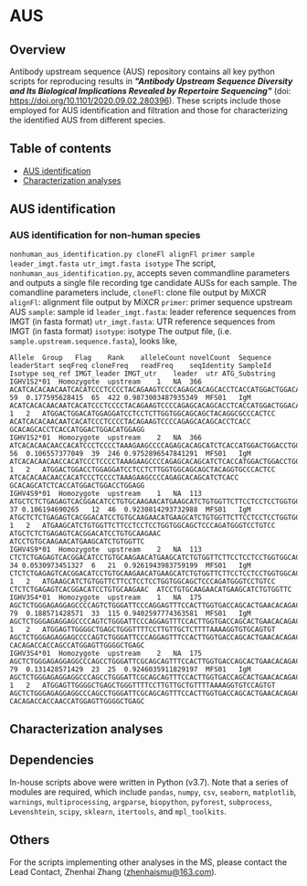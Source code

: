 # AUS

## Overview
Antibody upstream sequence (AUS) repository contains all key python scripts for reproducing results in ***"Antibody Upstream Sequence Diversity and Its Biological Implications Revealed by Repertoire Sequencing"*** (doi: https://doi.org/10.1101/2020.09.02.280396). These scripts include those employed for AUS identification and filtration and those for characterizing the identified AUS from different species. 


## Table of contents
* [AUS identification](#aus-identification)
* [Characterization analyses](#characterization-analyses)


## AUS identification

### AUS identification for non-human species
`nonhuman_aus_identification.py cloneFl alignFl primer sample leader_imgt.fasta utr_imgt.fasta isotype`
The script, `nonhuman_aus_identification.py`, accepts seven commandline parameters and outputs a single file recording tge candidate AUSs for each sample.
The comandline parameters include,
`cloneFl`: clone file output by MiXCR
`alignFl`: alignment file output by MiXCR
`primer`: primer sequence upstream AUS
`sample`: sample id
`leader_imgt.fasta`: leader reference sequences from IMGT (in fasta format)
`utr_imgt.fasta`: UTR reference sequences from IMGT (in fasta format)
`isotype`: isotype
The output file, (i.e. `sample.upstream.sequence.fasta`), looks like,
```
Allele	Group	Flag	Rank	alleleCount	novelCount	Sequence	leaderStart	seqFreq	cloneFreq	readFreq	seqIdentity	SampleId	Isotype	seq_ref	IMGT_leader	IMGT_utr	leader	utr	ATG_Substring
IGHV1S2*01	Homozygote	upstream	1	NA	366	ACATCACACAACAATCACATCCCTCCCCTACAGAAGTCCCCAGAGCACAGCACCTCACCATGGACTGGACATGGAGGATCCTCCTCTTGGTGGCAGCAGCTACAGGCGCCCACTCC	59	0.177595628415	65	422	0.9873003487935349	MFS01	IgM	ACATCACACAACAATCACATCCCTCCCCTACAGAAGTCCCCAGAGCACAGCACCTCACCATGGACTGGACATGGAGGATCCTCCTCTTGGTGGCAGCAGCTACAGGCGCCCACTCC_IGHV1S2*01	1	2	ATGGACTGGACATGGAGGATCCTCCTCTTGGTGGCAGCAGCTACAGGCGCCCACTCC	ACATCACACAACAATCACATCCCTCCCCTACAGAAGTCCCCAGAGCACAGCACCTCACC	GCACAGCACCTCACCATGGACTGGACATGGAGG
IGHV1S2*01	Homozygote	upstream	2	NA	366	ATCACACAACAACCACATCCCTCCCCTAAAGAAGCCCCAGAGCACAGCATCTCACCATGGACTGGACCTGGAGGATCCTCCTCTTGGTGGCAGCAGCTACAGGTGCCCACTCC	56	0.106557377049	39	246	0.9752896547841291	MFS01	IgM	ATCACACAACAACCACATCCCTCCCCTAAAGAAGCCCCAGAGCACAGCATCTCACCATGGACTGGACCTGGAGGATCCTCCTCTTGGTGGCAGCAGCTACAGGTGCCCACTCC_IGHV1S2*01	1	2	ATGGACTGGACCTGGAGGATCCTCCTCTTGGTGGCAGCAGCTACAGGTGCCCACTCC	ATCACACAACAACCACATCCCTCCCCTAAAGAAGCCCCAGAGCACAGCATCTCACC	GCACAGCATCTCACCATGGACTGGACCTGGAGG
IGHV4S9*01	Homozygote	upstream	1	NA	113	ATGCTCTCTGAGAGTCACGGACATCCTGTGCAAGAACATGAAGCATCTGTGGTTCTTCCTCCTCCTGGTGGCAGCTCCCAGATGGGTCCTGTCC	37 0.106194690265	12	46	0.9230814293732988	MFS01	IgM	ATGCTCTCTGAGAGTCACGGACATCCTGTGCAAGAACATGAAGCATCTGTGGTTCTTCCTCCTCCTGGTGGCAGCTCCCAGATGGGTCCTGTCC_IGHV4S9*01	1	2	ATGAAGCATCTGTGGTTCTTCCTCCTCCTGGTGGCAGCTCCCAGATGGGTCCTGTCC	ATGCTCTCTGAGAGTCACGGACATCCTGTGCAAGAAC	ATCCTGTGCAAGAACATGAAGCATCTGTGGTTC
IGHV4S9*01	Homozygote	upstream	2	NA	113	CTCTCTGAGAGTCACGGACATCCTGTGCAAGAACATGAAGCATCTGTGGTTCTTCCTCCTCCTGGTGGCAGCTCCCAGATGGGTCCTGTCC	34 0.0530973451327	6	21	0.9261943983759199	MFS01	IgM	CTCTCTGAGAGTCACGGACATCCTGTGCAAGAACATGAAGCATCTGTGGTTCTTCCTCCTCCTGGTGGCAGCTCCCAGATGGGTCCTGTCC_IGHV4S9*01	1	2	ATGAAGCATCTGTGGTTCTTCCTCCTCCTGGTGGCAGCTCCCAGATGGGTCCTGTCC	CTCTCTGAGAGTCACGGACATCCTGTGCAAGAAC	ATCCTGTGCAAGAACATGAAGCATCTGTGGTTC
IGHV3S4*01	Homozygote	upstream	1	NA	175	AGCTCTGGGAGAGGAGCCCCAGTCTGGGATTCCCAGGAGTTTCCACTTGGTGACCAGCACTGAACACAGACCACCAGCCATGGAGTTGGGGCTGAGCTGGGTTTTCCTTGTTGCTCTTTTAAAAGGTGTGCAGTGT	79	0.188571428571	33	115	0.9402597774363581	MFS01	IgM	AGCTCTGGGAGAGGAGCCCCAGTCTGGGATTCCCAGGAGTTTCCACTTGGTGACCAGCACTGAACACAGACCACCAGCCATGGAGTTGGGGCTGAGCTGGGTTTTCCTTGTTGCTCTTTTAAAAGGTGTGCAGTGT_IGHV3S4*01	1	2	ATGGAGTTGGGGCTGAGCTGGGTTTTCCTTGTTGCTCTTTTAAAAGGTGTGCAGTGT  AGCTCTGGGAGAGGAGCCCCAGTCTGGGATTCCCAGGAGTTTCCACTTGGTGACCAGCACTGAACACAGACCACCAGCC	CACAGACCACCAGCCATGGAGTTGGGGCTGAGC
IGHV3S4*01	Homozygote	upstream	2	NA	175	AGCTCTGGGAGAGGAGGCCCAGCCTGGGATTCGCAGCAGTTTCCACTTGGTGACCAGCACTGAACACAGACCACCAACCATGGAGTTGGGGCTGAGCTGGGTTTTCCTTGTTGCTGTTTTAAAAGGTGTCCAGTGT	79	0.131428571429	23	25	0.9246035911829197	MFS01	IgM	AGCTCTGGGAGAGGAGGCCCAGCCTGGGATTCGCAGCAGTTTCCACTTGGTGACCAGCACTGAACACAGACCACCAACCATGGAGTTGGGGCTGAGCTGGGTTTTCCTTGTTGCTGTTTTAAAAGGTGTCCAGTGT_IGHV3S4*01	1	2	ATGGAGTTGGGGCTGAGCTGGGTTTTCCTTGTTGCTGTTTTAAAAGGTGTCCAGTGT  AGCTCTGGGAGAGGAGGCCCAGCCTGGGATTCGCAGCAGTTTCCACTTGGTGACCAGCACTGAACACAGACCACCAACC	CACAGACCACCAACCATGGAGTTGGGGCTGAGC
```


## Characterization analyses



## Dependencies
In-house scripts above were written in Python (v3.7). Note that a series of modules are required, which include `pandas`, `numpy`, `csv`, `seaborn`, `matplotlib`, `warnings`, `multiprocessing`, `argparse`, `biopython`, `pyforest`, `subprocess`, `Levenshtein`, `scipy`, `sklearn`, `itertools`, and `mpl_toolkits`.

## Others
For the scripts implementing other analyses in the MS, please contact the Lead Contact, Zhenhai Zhang (zhenhaismu@163.com).